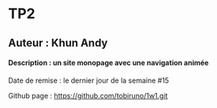 # TP2

## Auteur : Khun Andy

#### Description : un site monopage avec une navigation animée

Date de remise : le dernier jour de la semaine #15

Github page : https://github.com/tobiruno/1w1.git
